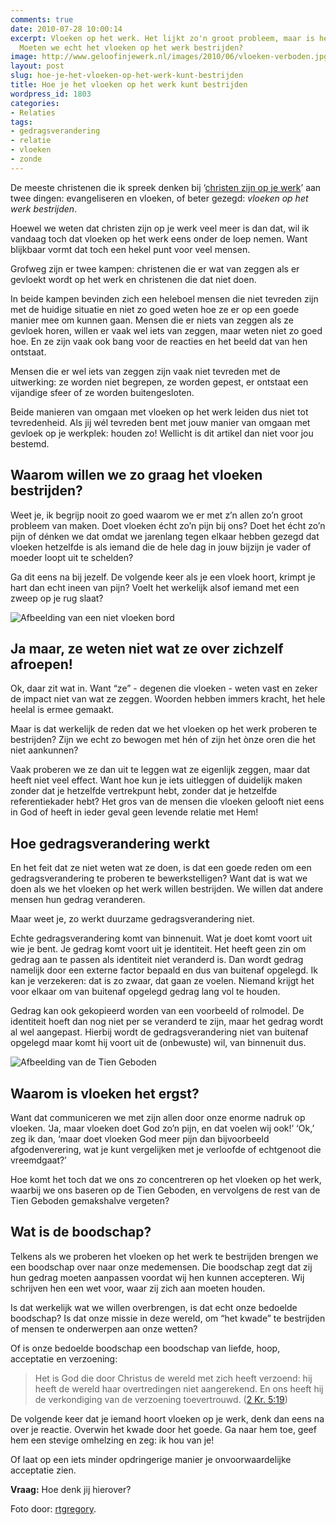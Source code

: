 ```yaml
---
comments: true
date: 2010-07-28 10:00:14
excerpt: Vloeken op het werk. Het lijkt zo'n groot probleem, maar is het dat ook?
  Moeten we echt het vloeken op het werk bestrijden?
image: http://www.geloofinjewerk.nl/images/2010/06/vloeken-verboden.jpg
layout: post
slug: hoe-je-het-vloeken-op-het-werk-kunt-bestrijden
title: Hoe je het vloeken op het werk kunt bestrijden
wordpress_id: 1803
categories:
- Relaties
tags:
- gedragsverandering
- relatie
- vloeken
- zonde
---
```


De meeste christenen die ik spreek denken bij ‘[christen zijn op je werk](http://www.geloofinjewerk.nl/christen-zijn-op-je-werk/)’ aan twee dingen: evangeliseren en vloeken, of beter gezegd: _vloeken op het werk bestrijden_.

Hoewel we weten dat christen zijn op je werk veel meer is dan dat, wil ik vandaag toch dat vloeken op het werk eens onder de loep nemen. Want blijkbaar vormt dat toch een hekel punt voor veel mensen.



Grofweg zijn er twee kampen: christenen die er wat van zeggen als er gevloekt wordt op het werk en christenen die dat niet doen. 

In beide kampen bevinden zich een heleboel mensen die niet tevreden zijn met de huidige situatie en niet zo goed weten hoe ze er op een goede manier mee om kunnen gaan. Mensen die er niets van zeggen als ze gevloek horen, willen er vaak wel iets van zeggen, maar weten niet zo goed hoe. En ze zijn vaak ook bang voor de reacties en het beeld dat van hen ontstaat.

Mensen die er wel iets van zeggen zijn vaak niet tevreden met de uitwerking: ze worden niet begrepen, ze worden gepest, er ontstaat een vijandige sfeer of ze worden buitengesloten.

Beide manieren van omgaan met vloeken op het werk leiden dus niet tot tevredenheid. Als jij wél tevreden bent met jouw manier van omgaan met gevloek op je werkplek: houden zo! Wellicht is dit artikel dan niet voor jou bestemd.



## Waarom willen we zo graag het vloeken bestrijden?


Weet je, ik begrijp nooit zo goed waarom we er met z’n allen zo’n groot probleem van maken. Doet vloeken écht zo’n pijn bij ons? Doet het écht zo’n pijn of dénken we dat omdat we jarenlang tegen elkaar hebben gezegd dat vloeken hetzelfde is als iemand die de hele dag in jouw bijzijn je vader of moeder loopt uit te schelden?

Ga dit eens na bij jezelf. De volgende keer als je een vloek hoort, krimpt je hart dan echt ineen van pijn? Voelt het werkelijk alsof iemand met een zweep op je rug slaat?

![Afbeelding van een niet vloeken bord](http://www.geloofinjewerk.nl/images/2010/06/vloeken-bord.jpg)



## Ja maar, ze weten niet wat ze over zichzelf afroepen!


Ok, daar zit wat in. Want “ze” - degenen die vloeken - weten vast en zeker de impact niet van wat ze zeggen. Woorden hebben immers kracht, het hele heelal is ermee gemaakt.

Maar is dat werkelijk de reden dat we het vloeken op het werk proberen te bestrijden? Zijn we echt zo bewogen met hén of zijn het ònze oren die het niet aankunnen?

Vaak proberen we ze dan uit te leggen wat ze eigenlijk zeggen, maar dat heeft niet veel effect. Want hoe kun je iets uitleggen of duidelijk maken zonder dat je hetzelfde vertrekpunt hebt, zonder dat je hetzelfde referentiekader hebt? Het gros van de mensen die vloeken gelooft niet eens in God of heeft in ieder geval geen levende relatie met Hem!



## Hoe gedragsverandering werkt


En het feit dat ze niet weten wat ze doen, is dat een goede reden om een gedragsverandering te proberen te bewerkstelligen? Want dat is wat we doen als we het vloeken op het werk willen bestrijden. We willen dat andere mensen hun gedrag veranderen.

Maar weet je, zo werkt duurzame gedragsverandering niet.

Echte gedragsverandering komt van binnenuit. Wat je doet komt voort uit wie je bent. Je gedrag komt voort uit je identiteit. Het heeft geen zin om gedrag aan te passen als identiteit niet veranderd is. Dan wordt gedrag namelijk door een externe factor bepaald en dus van buitenaf opgelegd. Ik kan je verzekeren: dat is zo zwaar, dat gaan ze voelen. Niemand krijgt het voor elkaar om van buitenaf opgelegd gedrag lang vol te houden.

Gedrag kan ook gekopieerd worden van een voorbeeld of rolmodel. De identiteit hoeft dan nog niet per se veranderd te zijn, maar het gedrag wordt al wel aangepast. Hierbij wordt de gedragsverandering niet van buitenaf opgelegd maar komt hij voort uit de (onbewuste) wil, van binnenuit dus.

![Afbeelding van de Tien Geboden](http://www.geloofinjewerk.nl/images/2010/06/tien-geboden.jpg)


## Waarom is vloeken het ergst?


Want dat communiceren we met zijn allen door onze enorme nadruk op vloeken. ‘Ja, maar vloeken doet God zo’n pijn, en dat voelen wij ook!’ ‘Ok,’ zeg ik dan, ‘maar doet vloeken God meer pijn dan bijvoorbeeld afgodenverering, wat je kunt vergelijken met je verloofde of echtgenoot die vreemdgaat?’

Hoe komt het toch dat we ons zo concentreren op het vloeken op het werk, waarbij we ons baseren op de Tien Geboden, en vervolgens de rest van de Tien Geboden gemakshalve vergeten?



## Wat is de boodschap?


Telkens als we proberen het vloeken op het werk te bestrijden brengen we een boodschap over naar onze medemensen. Die boodschap zegt dat zij hun gedrag moeten aanpassen voordat wij hen kunnen accepteren. Wij schrijven hen een wet voor, waar zij zich aan moeten houden.

Is dat werkelijk wat we willen overbrengen, is dat echt onze bedoelde boodschap? Is dat onze missie in deze wereld, om “het kwade” te bestrijden of mensen te onderwerpen aan onze wetten?

Of is onze bedoelde boodschap een boodschap van liefde, hoop, acceptatie en verzoening:


> Het is God die door Christus de wereld met zich heeft verzoend: hij heeft de wereld haar overtredingen niet aangerekend. En ons heeft hij de verkondiging van de verzoening toevertrouwd. ([2 Kr. 5:19](http://www.biblija.net/biblija.cgi?m=2+kor+5%3A19&id42=0&id18=1&pos=0&l=nl&set=10))



De volgende keer dat je iemand hoort vloeken op je werk, denk dan eens na over je reactie. Overwin het kwade door het goede. Ga naar hem toe, geef hem een stevige omhelzing en zeg: ik hou van je! 

Of laat op een iets minder opdringerige manier je onvoorwaardelijke acceptatie zien.

**Vraag:** Hoe denk jij hierover?



Foto door: [rtgregory](http://www.flickr.com/photos/rtgregory/1332596877/).
